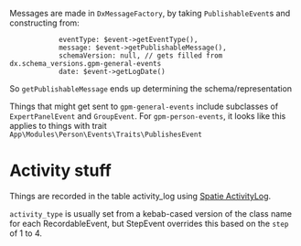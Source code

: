 Messages are made in `DxMessageFactory`, by taking `PublishableEvent`s and constructing from:

```
            eventType: $event->getEventType(),
            message: $event->getPublishableMessage(),
            schemaVersion: null, // gets filled from dx.schema_versions.gpm-general-events
            date: $event->getLogDate()
```

So `getPublishableMessage` ends up determining the schema/representation

Things that might get sent to `gpm-general-events` include subclasses of `ExpertPanelEvent` and `GroupEvent`.
For `gpm-person-events`, it looks like this applies to things with trait `App\Modules\Person\Events\Traits\PublishesEvent`

# Activity stuff

Things are recorded in the table activity_log using [Spatie ActivityLog](https://spatie.be/docs/laravel-activitylog/v4).

`activity_type` is usually set from a kebab-cased version of the class name for each RecordableEvent, but StepEvent
overrides this based on the `step` of 1 to 4.

